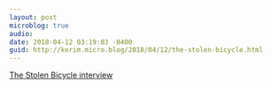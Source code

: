 ```yaml
---
layout: post
microblog: true
audio: 
date: 2018-04-12 03:19:03 -0400
guid: http://kerim.micro.blog/2018/04/12/the-stolen-bicycle.html
---
```

[The Stolen Bicycle interview](http://themanbookerprize.com/news/stolen-bicycle-interview)
